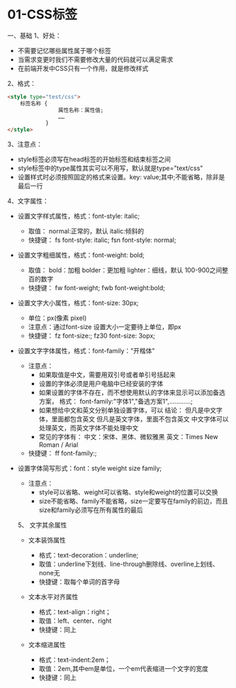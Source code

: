 # 01-CSS标签
一、基础
1、好处：

* 不需要记忆哪些属性属于哪个标签
* 当需求变更时我们不需要修改大量的代码就可以满足需求
* 在前端开发中CSS只有一个作用，就是修改样式 

2、格式：
    
```html
<style type="test/css">
    标签名称 {
                属性名称：属性值;
                ……
            }
</style>
```
3、注意点：

* style标签必须写在head标签的开始标签和结束标签之间
* style标签中的type属性其实可以不用写，默认就是type="text/css"
* 设置样式时必须按照固定的格式来设置。key: value;其中;不能省略，除非是最后一行

4、文字属性：

* 设置文字样式属性，格式：font-style: italic;
        
   * 取值：
       normal:正常的，默认
       italic:倾斜的
   * 快捷键：
       fs  font-style: italic;
       fsn font-style: normal;
            
* 设置文字粗细属性，格式：font-weight: bold;

   * 取值：
       bold：加粗
       bolder：更加粗
       lighter：细线，默认
       100-900之间整百的数字
   * 快捷键： 
       fw  font-weight;
       fwb font-weight:bold;
            
* 设置文字大小属性，格式：font-size: 30px;

   * 单位：px(像素 pixel)
   * 注意点：通过font-size 设置大小一定要待上单位，即px
   * 快捷键：
       fz   font-size:;
       fz30 font-size: 3opx;
            
* 设置文字字体属性，格式：font-family："开楷体"
        
   * 注意点：
       * 如果取值是中文，需要用双引号或者单引号括起来
       * 设置的字体必须是用户电脑中已经安装的字体
       * 如果设置的字体不存在，而不想使用默认的字体来显示可以添加备选方案，
         格式：
         font-family:"字体1","备选方案1",…………;
       * 如果想给中文和英文分别单独设置字体，可以
         结论：
         但凡是中文字体，里面都包含英文
         但凡是英文字体，里面不包含英文
         中文字体可以处理英文，而英文字体不能处理中文
       * 常见的字体有：
         中文：宋体、黑体、微软雅黑
         英文：Times New Roman / Arial
   * 快捷键：
       ff font-family:; 
       
* 设置字体简写形式：font：style weight size family;
   * 注意点：
       * style可以省略、weight可以省略、style和weight的位置可以交换
       * size不能省略、family不能省略，size一定要写在family的前边，而且size和family必须写在所有属性的最后 
            
    5、 文字其余属性
    
   * 文本装饰属性
       * 格式：text-decoration：underline;
       * 取值：underline下划线、line-through删除线、overline上划线、none无
       * 快捷键：取每个单词的首字母
        
   * 文本水平对齐属性
       * 格式：text-align：right；
       * 取值：left、center、right
       * 快捷键：同上
        
   * 文本缩进属性  
       * 格式：text-indent:2em；
       * 取值：2em,其中em是单位，一个em代表缩进一个文字的宽度
       * 快捷键：同上
    
         
        
                

    



